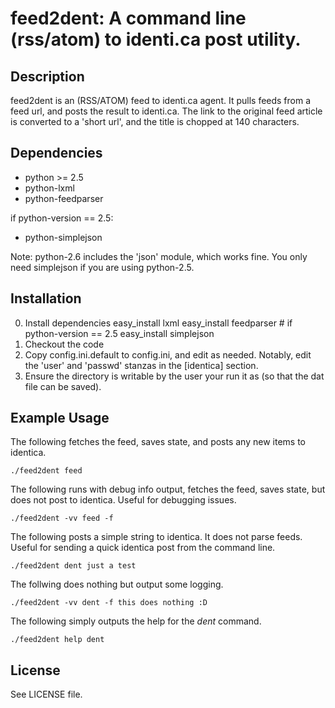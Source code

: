 # feed2dent: A command line (rss/atom) to identi.ca post utility.

## Description
feed2dent is an (RSS/ATOM) feed to identi.ca agent. It pulls feeds from a feed
url, and posts the result to identi.ca. The link to the original feed article
is converted to a 'short url', and the title is chopped at 140 characters.

## Dependencies
* python >= 2.5
* python-lxml
* python-feedparser

if python-version == 2.5:

* python-simplejson

Note: python-2.6 includes the 'json' module, which works fine. You only need
simplejson if you are using python-2.5.

## Installation
0. Install dependencies
        easy_install lxml
        easy_install feedparser
        # if python-version == 2.5
        easy_install simplejson
1. Checkout the code
2. Copy config.ini.default to config.ini, and edit as needed.
   Notably, edit the 'user' and 'passwd' stanzas in the [identica] section.
3. Ensure the directory is writable by the user your run it as (so that the dat
   file can be saved).

## Example Usage

The following fetches the feed, saves state, and posts any new items to
identica.

    ./feed2dent feed 

The following runs with debug info output, fetches the feed, saves state, 
but does not post to identica.  Useful for debugging issues.

    ./feed2dent -vv feed -f

The following posts a simple string to identica. It does not parse feeds.
Useful for sending a quick identica post from the command line.

    ./feed2dent dent just a test

The follwing does nothing but output some logging.

    ./feed2dent -vv dent -f this does nothing :D

The following simply outputs the help for the _dent_ command.

    ./feed2dent help dent

## License

See LICENSE file.

